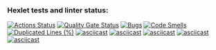 ### Hexlet tests and linter status:
[![Actions Status](https://github.com/Vitalmet/python-project-49/actions/workflows/hexlet-check.yml/badge.svg)](https://github.com/Vitalmet/python-project-49/actions)
[![Quality Gate Status](https://sonarcloud.io/api/project_badges/measure?project=Vitalmet_python-project-49&metric=alert_status)](https://sonarcloud.io/summary/new_code?id=Vitalmet_python-project-49)
[![Bugs](https://sonarcloud.io/api/project_badges/measure?project=Vitalmet_python-project-49&metric=bugs)](https://sonarcloud.io/summary/new_code?id=Vitalmet_python-project-49)
[![Code Smells](https://sonarcloud.io/api/project_badges/measure?project=Vitalmet_python-project-49&metric=code_smells)](https://sonarcloud.io/summary/new_code?id=Vitalmet_python-project-49)
[![Duplicated Lines (%)](https://sonarcloud.io/api/project_badges/measure?project=Vitalmet_python-project-49&metric=duplicated_lines_density)](https://sonarcloud.io/summary/new_code?id=Vitalmet_python-project-49)
[![asciicast](https://asciinema.org/a/BMHe2gH1nWCLZO3L1fs8Vj4aM)](https://asciinema.org/a/BMHe2gH1nWCLZO3L1fs8Vj4aM)
[![asciicast](https://asciinema.org/a/8DsX1dR08yi0zYoJOUZssHfRK)](https://asciinema.org/a/8DsX1dR08yi0zYoJOUZssHfRK)
[![asciicast](https://asciinema.org/a/f419lA5E9eEz85r7VPV2mI2Ug)](https://asciinema.org/a/f419lA5E9eEz85r7VPV2mI2Ug)
[![asciicast](https://asciinema.org/a/aIpWrdn1LJrN1DFHXnDTdavjP)](https://asciinema.org/a/aIpWrdn1LJrN1DFHXnDTdavjP)
[![asciicast]( https://asciinema.org/a/PZZTSkRiMYbcdrjmghoquSPnz)]( https://asciinema.org/a/PZZTSkRiMYbcdrjmghoquSPnz)